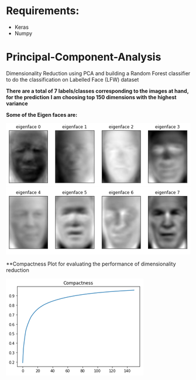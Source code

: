 # Requirements:
  * Keras
  * Numpy

# Principal-Component-Analysis
Dimensionality Reduction using PCA and building a Random Forest classifier to do the classification on Labelled Face (LFW) dataset

**There are a total of 7 labels/classes corresponding to the images at hand, for the prediction**
**I am choosing top 150 dimensions with the highest variance**

**Some of the Eigen faces are:**


  ![](Eigen_Faces/e1.png)
  ![](Eigen_Faces/e2.png)


**Compactness Plot for evaluating the performance of dimensionality reduction

  ![](Compactness_plot.png)
